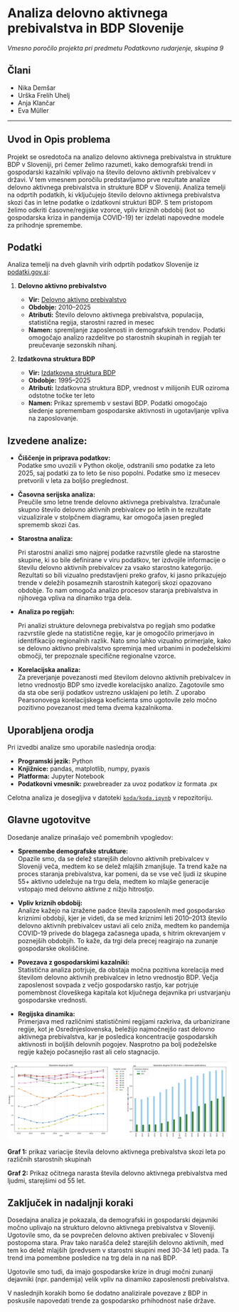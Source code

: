 # **Analiza delovno aktivnega prebivalstva in BDP Slovenije**

*Vmesno poročilo projekta pri predmetu Podatkovno rudarjenje, skupina 9*

## Člani 
- Nika Demšar  
- Urška Frelih Uhelj  
- Anja Klančar  
- Eva Müller 

---

## Uvod in Opis problema

Projekt se osredotoča na analizo delovno aktivnega prebivalstva in strukture BDP v Sloveniji, pri čemer želimo razumeti, 
kako demografski trendi in gospodarski kazalniki vplivajo na število delovno aktivnih prebivalcev v državi. V tem vmesnem poročilu predstavljamo 
prve rezultate analize delovno aktivnega prebivalstva in strukture BDP v Sloveniji. Analiza temelji na odprtih podatkih, 
ki vključujejo število delovno aktivnega prebivalstva skozi čas in letne podatke o izdatkovni strukturi BDP. S tem pristopom 
želimo odkriti časovne/regijske vzorce, vpliv kriznih obdobij (kot so gospodarska kriza in pandemija COVID-19) ter izdelati napovedne 
modele za prihodnje spremembe.


##  Podatki

Analiza temelji na dveh glavnih virih odprtih podatkov Slovenije iz [podatki.gov.si](https://podatki.gov.si):

1. **Delovno aktivno prebivalstvo**  
   - **Vir:** [Delovno aktivno prebivalstvo](https://podatki.gov.si/dataset/surs0700992s)  
   - **Obdobje:** 2010–2025  
   - **Atributi:** Število delovno aktivnega prebivalstva, populacija, statistična regija, starostni razred in mesec  
   - **Namen:** spremljanje zaposlenosti in demografskih trendov. Podatki omogočajo analizo razdelitve po starostnih skupinah in regijah ter preučevanje sezonskih nihanj.

2. **Izdatkovna struktura BDP**  
   - **Vir:** [Izdatkovna struktura BDP](https://podatki.gov.si/dataset/surs0301935s?resource_id=8935a064-5888-4ab9-9066-0838f6f2743b)  
   - **Obdobje:** 1995–2025  
   - **Atributi:** Izdatkovna struktura BDP, vrednost v milijonih EUR oziroma odstotne točke ter leto  
   - **Namen:** Prikaz sprememb v sestavi BDP. Podatki omogočajo sledenje spremembam gospodarske aktivnosti in ugotavljanje vpliva na zaposlovanje.



## Izvedene analize:

- **Čiščenje in priprava podatkov:**  
  Podatke smo uvozili v Python okolje, odstranili smo podatke za leto 2025, saj podatki za to leto še niso popolni. Podatke 
smo iz mesecev pretvorili v leta za boljšo preglednost.


- **Časovna serijska analiza:**  
  Preučile smo letne trende delovno aktivnega prebivalstva. Izračunale skupno število delovno 
aktivnih prebivalcev po letih in te rezultate vizualizirale v stolpčnem diagramu, kar omogoča jasen pregled sprememb skozi čas.


- **Starostna analiza:**

    Pri starostni analizi smo najprej podatke razvrstile glede na starostne skupine, ki so bile definirane v viru podatkov, 
ter izdvojile informacije o številu delovno aktivnih prebivalcev za vsako starostno kategorijo. Rezultati so bili vizualno 
predstavljeni preko grafov, ki jasno prikazujejo trende v deležih posameznih starostnih kategorij skozi opazovano obdobje. 
To nam omogoča analizo procesov staranja prebivalstva in njihovega vpliva na dinamiko trga dela.


- **Analiza po regijah:**

    Pri analizi strukture delovnega prebivalstva po regijah smo podatke razvrstile glede na statistične regije, kar je 
omogočilo primerjavo in identifikacijo regionalnih razlik.  Nato smo lahko vizualno primerjale, 
kako se delovno aktivno prebivalstvo spreminja med urbanimi in podeželskimi območji, ter prepoznale specifične regionalne vzorce.


- **Korelacijska analiza:**  
Za preverjanje povezanosti med številom delovno aktivnih prebivalcev in letno vrednostjo BDP smo izvedle korelacijsko analizo. 
Zagotovile smo da sta obe seriji podatkov ustrezno usklajeni po letih. Z uporabo Pearsonovega korelacijskega koeficienta smo 
ugotovile zelo močno pozitivno povezanost med tema dvema kazalnikoma.


## Uporabljena orodja

Pri izvedbi analize smo uporabile naslednja orodja:
- **Programski jezik:** Python  
- **Knjižnice:** pandas, matplotlib, numpy, pyaxis  
- **Platforma:** Jupyter Notebook  
- **Podatkovni vmesnik:** pxwebreader za uvoz podatkov iz formata .px

Celotna analiza je dosegljiva v datoteki [`koda/koda.ipynb`](koda/koda.ipynb) v repozitoriju.


##  Glavne ugotovitve

Dosedanje analize prinašajo več pomembnih vpogledov:
- **Spremembe demografske strukture:**  
  Opazile smo, da se delež starejših delovno aktivnih prebivalcev v Sloveniji veča, medtem ko se delež mlajših zmanjšuje. 
Ta trend kaže na proces staranja prebivalstva, kar pomeni, da se vse več ljudi iz skupine 55+ aktivno udeležuje na trgu dela, 
medtem ko mlajše generacije vstopajo med delovno aktivne z nižjo hitrostjo.


- **Vpliv kriznih obdobij:**  
  Analize kažejo na izražene padce števila zaposlenih med gospodarsko kriznimi obdobji, kjer je videti, da se med kriznimi leti 
2010–2013 število delovno aktivnih prebivalcev ustavi ali celo zniža, medtem ko pandemija COVID-19 privede do blagega začasnega upada, 
s hitrim okrevanjem v poznejših obdobjih. To kaže, da trgi dela precej reagirajo na zunanje gospodarske okoliščine.


- **Povezava z gospodarskimi kazalniki:**  
  Statistična analiza potrjuje, da obstaja močna pozitivna korelacija med številom delovno aktivnih prebivalcev in letno vrednostjo BDP. 
Večja zaposlenost sovpada z večjo gospodarsko rastjo, kar potrjuje pomembnost človeškega kapitala kot ključnega dejavnika pri 
ustvarjanju gospodarske vrednosti.


- **Regijska dinamika:**  
  Primerjava med različnimi statističnimi regijami razkriva, da urbanizirane regije, kot je Osrednjeslovenska, beležijo najmočnejšo 
rast delovno aktivnega prebivalstva, kar je posledica koncentracije gospodarskih aktivnosti in boljših delovnih pogojev. Nasprotno pa 
bolj podeželske regije kažejo počasnejšo rast ali celo stagnacijo.


![image](https://github.com/nirinja/PR259/blob/b04f533adfa049d7c6091115ab70940b6146a4e6/images/Starost.png)

**Graf 1:**
prikaz variacije števila delovno aktivnega prebivalstva skozi leta po različnih starostnih skupinah

**Graf 2:** Prikaz očitnega narasta števila delovno aktivnega prebivalstva med ljudmi, starejšimi od 55 let.

## Zaključek in nadaljnji koraki

Dosedajna analiza je pokazala, da demografski in gospodarski dejavniki močno uplivajo na strukturo delovno aktivnega prebivalstva v Sloveniji. Ugotovile 
smo, da se povprečen delovno aktiven prebivalec v Sloveniji postopoma stara.
Prav tako narašča delež starejših delovno aktivnih, med tem ko delež mlajših (predvsem v starostni skupini med 30-34 let) pada. Ta trend ima pomembne 
posledice na trg dela in na naš BDP.

Ugotovile smo tudi, da imajo gospodarske krize in drugi močni zunanji dejavniki (npr. pandemija) velik vpliv na dinamiko zaposlenosti prebivalstva.

V naslednjih korakih bomo še dodatno analizirale povezave z BDP in poskusile napovedati trende za gospodarsko prhihodnost naše države.  


